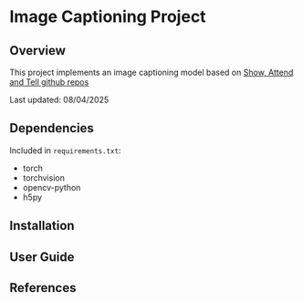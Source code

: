 # Image Captioning Project
## Overview
This project implements an image captioning model based on [Show, Attend and Tell github repos](https://github.com/sgrvinod/a-PyTorch-Tutorial-to-Image-Captioning?tab=readme-ov-file)

Last updated: 08/04/2025
## Dependencies
Included in `requirements.txt`:
- torch
- torchvision
- opencv-python
- h5py
## Installation
## User Guide
## References

